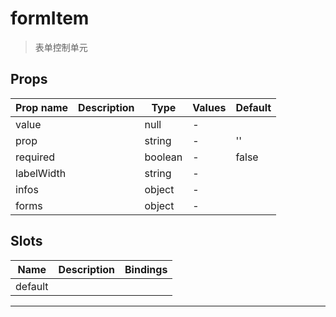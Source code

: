 # formItem

> 表单控制单元

## Props

| Prop name  | Description | Type    | Values | Default |
| ---------- | ----------- | ------- | ------ | ------- |
| value      |             | null    | -      |         |
| prop       |             | string  | -      | ''      |
| required   |             | boolean | -      | false   |
| labelWidth |             | string  | -      |         |
| infos      |             | object  | -      |         |
| forms      |             | object  | -      |         |

## Slots

| Name    | Description | Bindings |
| ------- | ----------- | -------- |
| default |             |          |

---
